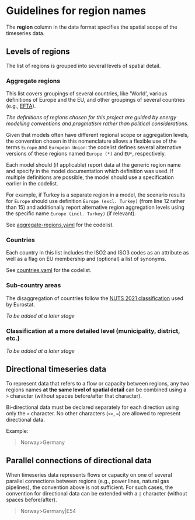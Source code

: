 # Guidelines for region names

The **region** column in the data format specifies the spatial scope
of the timeseries data.

## Levels of regions

The list of regions is grouped into several levels of spatial detail.

### Aggregate regions

This list covers groupings of several countries, like 'World', various
definitions of Europe and the EU, and other groupings of several countries
(e.g., [EFTA](https://en.wikipedia.org/wiki/European_Free_Trade_Association)).

*The definitions of regions chosen for this project are guided by energy*
*modelling conventions and pragmatism rather than political considerations.*

Given that models often have different regional scope or aggregation levels,
the convention chosen in this nomenclature allows a flexible use
of the terms `Europe` and `European Union`:
the codelist defines several alternative versions of these regions named
`Europe (*)` and `EU*`, respectively.

Each model should (if applicable) report data at the generic region name
and specify in the model documentation which definition was used.
If multiple definitions are possible, the model should use a specification
earlier in the codelist.

For example, if Turkey is a separate region in a model, the scenario results
for `Europe` should use definition `Europe (excl. Turkey)`
(from line 12 rather than 15)
and additionally report alternative region aggregation levels
using the specific name `Europe (incl. Turkey)` (if relevant).

See [aggregate-regions.yaml](aggregate-regions.yaml) for the codelist.

### Countries

Each country in this list includes the ISO2 and ISO3 codes as an attribute
as well as a flag on EU membership and (optional) a list of synonyms.

See [countries.yaml](countries.yaml) for the codelist.

### Sub-country areas

The disaggregation of countries follow the 
[NUTS 2021 classification](https://ec.europa.eu/eurostat/web/nuts/background)
used by Eurostat.

*To be added at a later stage*

### Classification at a more detailed level (municipality, district, etc.)

*To be added at a later stage*

## Directional timeseries data

To represent data that refers to a flow or capacity between regions,
any two regions names **at the same level of spatial detail** can be
combined using a `>` character (without spaces before/after that character).

Bi-directional data must be declared separately for each direction using only
the `>` character. No other characters (`<>`, `=`) are allowed to
represent directional data.

Example:

> Norway>Germany

## Parallel connections of directional data

When timeseries data represents flows or capacity on one of several parallel
connections between regions (e.g., power lines, natural gas pipelines), the
convention above is not sufficient. For such cases, the convention for 
directional data can be extended with a `|` character 
(without spaces before/after).

> Norway>Germany|E54
